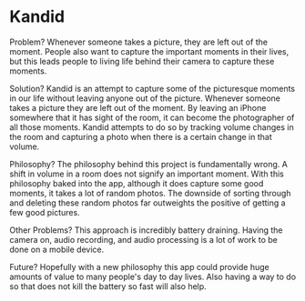 Kandid
======

Problem?
Whenever someone takes a picture, they are left out of the moment. People also want to capture the important moments in their lives, but this leads people to living life behind their camera to capture these moments.

Solution?
Kandid is an attempt to capture some of the  picturesque moments in our life without leaving anyone out of the picture. Whenever someone takes a picture they are left out of the moment. By leaving an iPhone somewhere that it has sight of the room, it can become the photographer of all those moments. Kandid attempts to do so by tracking volume changes in the room and capturing a photo when there is a certain change in that volume.

Philosophy?
The philosophy behind this project is fundamentally wrong. A shift in volume in a room does not signify an important moment. With this philosophy baked into the app, although it does capture some good moments, it takes a lot of random photos. The downside of sorting through and deleting these random photos far outweights the positive of getting a few good pictures.

Other Problems?
This approach is incredibly battery draining. Having the camera on, audio recording, and audio processing is a lot of work to be done on a mobile device.

Future?
Hopefully with a new philosophy this app could provide huge amounts of value to many people's day to day lives. Also having a way to do so that does not kill the battery so fast will also help.
